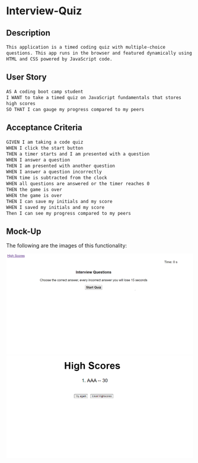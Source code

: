 # Interview-Quiz

## Description

```
This application is a timed coding quiz with multiple-choice questions. This app runs in the browser and featured dynamically using HTML and CSS powered by JavaScript code.

```

## User Story

```
AS A coding boot camp student
I WANT to take a timed quiz on JavaScript fundamentals that stores high scores
SO THAT I can gauge my progress compared to my peers
```

## Acceptance Criteria

```
GIVEN I am taking a code quiz
WHEN I click the start button
THEN a timer starts and I am presented with a question
WHEN I answer a question
THEN I am presented with another question
WHEN I answer a question incorrectly
THEN time is subtracted from the clock
WHEN all questions are answered or the timer reaches 0
THEN the game is over
WHEN the game is over
THEN I can save my initials and my score
WHEN I saved my initials and my score
Then I can see my progress compared to my peers
```

## Mock-Up

The following are the images of this functionality:

![An interactive coding quiz Start page,.](./assets/images/pic2.PNG)
![An interactive coding quiz End page,.](./assets/images/pic1.PNG)
